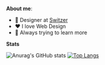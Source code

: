 **About me**:

* :briefcase: Designer at [Switzer](instagram.com/byswitzer)
* :heart: I love Web Design
* :book:  Always trying to learn more

**Stats**

![Anurag's GitHub stats](https://github-readme-stats.vercel.app/api?username=carloscdf&hide=contribs,prs&show_icons=true&theme=nord)
[![Top Langs](https://github-readme-stats.vercel.app/api/top-langs/?username=carloscdf&layout=compact&theme=nord)](https://github.com/anuraghazra/github-readme-stats)



